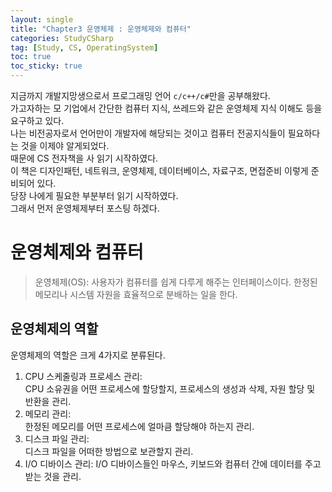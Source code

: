 ```yaml
---
layout: single
title: "Chapter3 운영체제 : 운영체제와 컴퓨터"
categories: StudyCSharp
tag: [Study, CS, OperatingSystem]
toc: true
toc_sticky: true
---
```


지금까지 개발지망생으로서 프로그래밍 언어 `c/c++/c#`만을 공부해왔다. <br>
가고자하는 모 기업에서 간단한 컴퓨터 지식, 쓰레드와 같은 운영체제 지식 이해도 등을 요구하고 있다. <br>
나는 비전공자로서 언어만이 개발자에 해당되는 것이고 컴퓨터 전공지식들이 필요하다는 것을 이제야 알게되었다. <br>
때문에 CS 전자책을 사 읽기 시작하였다. <br>
이 책은 디자인패턴, 네트워크, 운영체제, 데이터베이스, 자료구조, 면접준비 이렇게 준비되어 있다. <br>
당장 나에게 필요한 부분부터 읽기 시작하였다. <br>
그래서 먼저 운영체제부터 포스팅 하겠다. <br>

# 운영체제와 컴퓨터

> 운영체제(OS): 사용자가 컴퓨터를 쉽게 다루게 해주는 인터페이스이다. 한정된 메모리나 시스템 자원을 효율적으로 분배하는 일을 한다.

## 운영체제의 역할

운영체제의 역할은 크게 4가지로 분류된다. <br>

1. CPU 스케줄링과 프로세스 관리: <br>
CPU 소유권을 어떤 프로세스에 할당할지, 프로세스의 생성과 삭제, 자원 할당 및 반환을 관리. <br>
2. 메모리 관리: <br>
한정된 메모리를 어떤 프로세스에 얼마큼 할당해야 하는지 관리. <br>
3. 디스크 파일 관리: <br>
디스크 파일을 어떠한 방법으로 보관할지 관리.  
4. I/O 디바이스 관리:
I/O 디바이스들인 마우스, 키보드와 컴퓨터 간에 데이터를 주고받는 것을 관리.